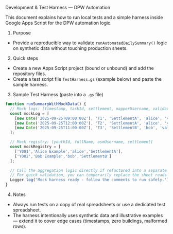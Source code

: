 Development & Test Harness — DPW Automation

This document explains how to run local tests and a simple harness inside Google Apps Script for the DPW automation logic.

1. Purpose

- Provide a reproducible way to validate `runAutomatedDailySummary()` logic on synthetic data without touching production sheets.

2. Quick steps

- Create a new Apps Script project (bound or unbound) and add the repository files.
- Create a test script file `TestHarness.gs` (example below) and paste the sample harness.

3. Sample Test Harness (paste into a `.gs` file)

```javascript
function runSummaryWithMockData() {
  // Mock logs: [timestamp, taskId, settlement, mapperUsername, validatorUsername, totalBuildings, ...errors..., validationStatus, comments]
  const mockLog = [
    [new Date('2025-09-25T09:00:00Z'), 'T1', 'SettlementA', 'alice', 'validator1', 150, 0,0,0,0,0,0,0,0,0, 'Validated', 'OK'],
    [new Date('2025-09-25T12:00:00Z'), 'T2', 'SettlementA', 'alice', 'validator2', 60, 1,0,0,0,0,0,0,0,0, 'Validated', 'OK'],
    [new Date('2025-09-25T11:00:00Z'), 'T3', 'SettlementB', 'bob', 'validator1', 210, 2,1,0,0,0,0,0,0,0, 'Validated', 'OK']
  ];

  // Mock registry: [youthId, fullName, osmUsername, settlement]
  const mockRegistry = [
    ['Y001','Alice Example','alice','SettlementA'],
    ['Y002','Bob Example','bob','SettlementB']
  ];

  // Call the aggregation logic directly if refactored into a separate function, or simulate sheet reads/writes.
  // For quick validation, you can temporarily replace the sheet reads in `AutomationEngine.gs` with these mock arrays and run the function.
  Logger.log('Mock harness ready - follow the comments to run safely.');
}
```

4. Notes

- Always run tests on a copy of real spreadsheets or use a dedicated test spreadsheet.
- The harness intentionally uses synthetic data and illustrative examples — extend it to cover edge cases (timestamps, zero buildings, malformed rows).

